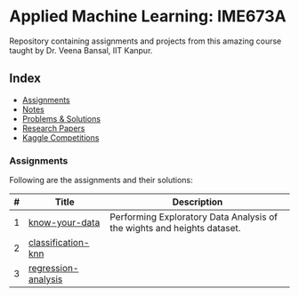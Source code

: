 # Applied Machine Learning: IME673A
Repository containing assignments and projects from this amazing course taught by Dr. Veena Bansal, IIT Kanpur.

## Index

- [Assignments](#assignments)
- [Notes](#notes)
- [Problems & Solutions](#notes)
- [Research Papers](#research-papers-read)
- [Kaggle Competitions](#kaggle-competitions)



### Assignments
Following are the assignments and their solutions:

| # | Title                                                                                                                | Description                                                                                                                                                   |
|---| -------------------------------------------------------------------------------------------------------------------- | ------------------------------------------------------------------------------------------------------------------------------------------------------------- |
| 1 | [know-your-data]()                                           | Performing Exploratory Data Analysis of the wights and heights dataset.                    |
| 2 | [classification-knn]()                                  |                                            |
| 3 | [regression-analysis]()                         |              |
